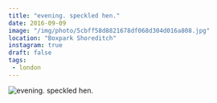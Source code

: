 ```yaml
---
title: "evening. speckled hen."
date: 2016-09-09
image: "/img/photo/5cbff58d8821678df068d304d016a808.jpg"
location: "Boxpark Shoreditch"
instagram: true
draft: false
tags:
 - london
---
```


![evening. speckled hen.](/img/photo/5cbff58d8821678df068d304d016a808.jpg)
